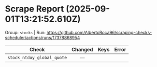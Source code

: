 # Scrape Report (2025-09-01T13:21:52.610Z)

Group: `stocks`  |  Run: https://github.com/AlbertoRoca96/scraping-checks-scheduler/actions/runs/17378868954

| Check | Changed | Keys | Error |
|---|:---:|:--|:--|
| `stock_ntdoy_global_quote` | — |  |  |
